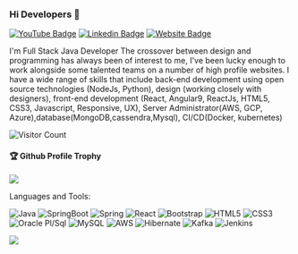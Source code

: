 ### Hi Developers 👋

[![YouTube Badge](https://img.shields.io/badge/YouTube-Chatashali-red)](https://www.youtube.com/channel/UCsytUzrd7WEin3NKu_n3siQ)
[![Linkedin Badge](https://img.shields.io/badge/-Pradyumna-blue?style=flat-square&logo=Linkedin&logoColor=white&link=https://www.linkedin.com/in/pradyumnabisoyi/)](https://www.linkedin.com/in/pradyumnabisoyi/)
[![Website Badge](https://img.shields.io/badge/WebSite-Chatashali-green)](https://www.chatashali.com)

I'm
Full Stack Java Developer
The crossover between design and programming has always been of interest to me, I've been lucky enough to work alongside some talented teams on a number of high profile websites. I have a wide range of skills that include back-end development using open source technologies (NodeJs, Python), design (working closely with designers), front-end development (React, Angular9, ReactJs, HTML5, CSS3, Javascript, Responsive, UX), Server Administrator(AWS, GCP, Azure),database(MongoDB,cassendra,Mysql), CI/CD(Docker, kubernetes)


![Visitor Count](https://profile-counter.glitch.me/pradyumnabisoyi/count.svg)

<div>
  <h4>🏆 Github Profile Trophy</h4>
  <a href="https://github.com/ryo-ma/github-profile-trophy">
    <img src="https://github-profile-trophy.vercel.app/?username=pradyumnabisoyi&column=7"/>
  </a>
</div>

Languages and Tools: 

<img alt="Java" src="https://img.shields.io/badge/Java-%23ED8B00.svg?style=flat-square&logo=OpenJDK&logoColor=white"/> <img alt="SpringBoot" src="https://img.shields.io/badge/Springboot-%66ba7d.svg?style=flat-square&logo=springboot&logoColor=white"/> <img alt="Spring" src="https://img.shields.io/badge/Spring-%23DD0031.svg?style=flat-square&logo=Spring&logoColor=white"/> <img alt="React" src="https://img.shields.io/badge/React-%2320232a.svg?style=flat-square&logo=react&logoColor=%2361DAFB"/> <img alt="Bootstrap" src="https://img.shields.io/badge/Bootstrap-%23563D7C.svg?style=flat-square&logo=bootstrap&logoColor=white"/> <img alt="HTML5" src="https://img.shields.io/badge/Html5-%23E34F26.svg?style=flat-square&logo=html5&logoColor=white"/> <img alt="CSS3" src="https://img.shields.io/badge/Css3-%231572B6.svg?style=flat-square&logo=css3&logoColor=white"/> <img alt="Oracle Pl/Sql" src="https://img.shields.io/badge/PlSQL-%23ED8B00.svg?style=flat-square&logo=oracle&logoColor=white"/> <img alt="MySQL" src="https://img.shields.io/badge/Mysql-%2300f.svg?style=flat-square&logo=mysql&logoColor=white"/> <img alt="AWS" src="https://img.shields.io/badge/Aws-%23FF26BE.svg?style=flat-square&logo=Amazon AWS&logoColor=white"/> <img alt="Hibernate" src="https://img.shields.io/badge/Hibernate-%948e72.svg?style=flat-square&logo=hibernate&logoColor=white"/> <img alt="Kafka" src="https://img.shields.io/badge/Kafka-%2320232a.svg?style=flat-square&logo=Apache Kafka&logoColor=%2361DAFB"/> <img alt="Jenkins" src="https://img.shields.io/badge/Jenkins-%23DD0031.svg?style=flat-square&logo=Jenkins&logoColor=white"/>

![](https://activity-graph.herokuapp.com/graph?username=pradyumnabisoyi&theme=react-dark&area=true)
<!--
**pradyumnabisoyi/pradyumnabisoyi** is a ✨ _special_ ✨ repository because its `README.md` (this file) appears on your GitHub profile.

Here are some ideas to get you started:

- 🔭 I’m currently working on ...
- 🌱 I’m currently learning ...
- 👯 I’m looking to collaborate on ...
- 🤔 I’m looking for help with ...
- 💬 Ask me about ...
- 📫 How to reach me: ...
- 😄 Pronouns: ...
- ⚡ Fun fact: ...
-->
